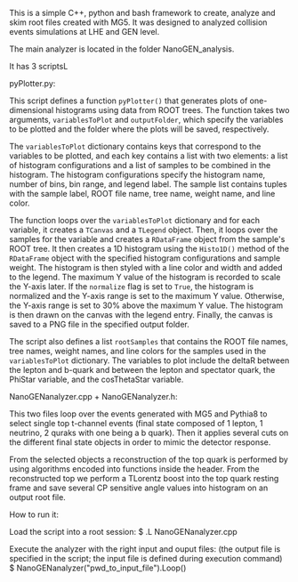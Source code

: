 This is a simple C++, python and bash framework to create, analyze and skim root files created with MG5.
It was designed to analyzed collision events simulations at LHE and GEN level.

The main analyzer is located in the folder NanoGEN_analysis.

It has 3 scriptsL

pyPlotter.py:

This script defines a function `pyPlotter()` that generates plots of one-dimensional histograms using data from ROOT trees. The function takes two arguments, `variablesToPlot` and `outputFolder`, which specify the variables to be plotted and the folder where the plots will be saved, respectively.

The `variablesToPlot` dictionary contains keys that correspond to the variables to be plotted, and each key contains a list with two elements: a list of histogram configurations and a list of samples to be combined in the histogram. The histogram configurations specify the histogram name, number of bins, bin range, and legend label. The sample list contains tuples with the sample label, ROOT file name, tree name, weight name, and line color.

The function loops over the `variablesToPlot` dictionary and for each variable, it creates a `TCanvas` and a `TLegend` object. Then, it loops over the samples for the variable and creates a `RDataFrame` object from the sample's ROOT tree. It then creates a 1D histogram using the `Histo1D()` method of the `RDataFrame` object with the specified histogram configurations and sample weight. The histogram is then styled with a line color and width and added to the legend. The maximum Y value of the histogram is recorded to scale the Y-axis later. If the `normalize` flag is set to `True`, the histogram is normalized and the Y-axis range is set to the maximum Y value. Otherwise, the Y-axis range is set to 30% above the maximum Y value. The histogram is then drawn on the canvas with the legend entry. Finally, the canvas is saved to a PNG file in the specified output folder.

The script also defines a list `rootSamples` that contains the ROOT file names, tree names, weight names, and line colors for the samples used in the `variablesToPlot` dictionary. The variables to plot include the deltaR between the lepton and b-quark and between the lepton and spectator quark, the PhiStar variable, and the cosThetaStar variable.

NanoGENanalyzer.cpp + NanoGENanalyzer.h:

This two files loop over the events generated with MG5 and Pythia8 to select single top t-channel events (final state composed of 1 lepton, 1 neutrino, 2 quraks with one being a b quark).
Then it applies several cuts on the different final state objects in order to mimic the detector response.

From the selected objects a reconstruction of the top quark is performed by using algorithms encoded into functions inside the header.
From the reconstructed top we perform a TLorentz boost into the top quark resting frame and save several CP sensitive angle values into histogram on an output root file.

How to run it:

Load the script into a root session:
$ .L NanoGENanalyzer.cpp 

Execute the analyzer with the right input and ouput files: (the output file is specified in the script; the input file is defined during execution command)
$ NanoGENanalyzer("pwd_to_input_file").Loop()

